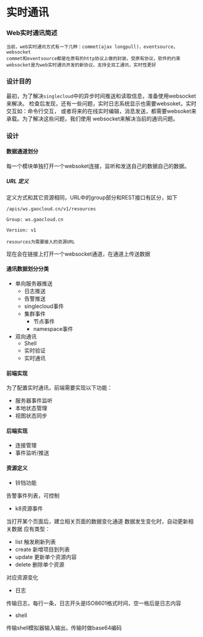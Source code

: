 # 实时通讯


### Web实时通讯简述

```
当前，web实时通讯方式有一下几种：commet(ajax longpull)，eventsource，websocket
commet和eventsource都是在原有的http协议上做的封装，受原有协议，软件的约束
websocket是为web实时通讯开发的新协议，支持全双工通讯，实时性更好
```


### 设计目的

最初，为了解决`singlecloud`中的异步时间推送和读取信息，准备使用websocket来解决。
检查后发现，还有一些问题，实时日志系统显示也需要websoket，实时交互如：命令行交互，
或者将来的在线实时编辑，消息发送，都需要websoket来承载。为了解决这些问题，我们使用
websocket来解决当前的通讯问题。


### 设计

#### 数据通道划分

每一个模块单独打开一个websoket连接，监听和发送自己的数据自己的数据。

##### URL 定义

定义方式和其它资源相同，URL中的group部分和REST接口有区分，如下

```
/apis/ws.gaocloud.cn/v1/resources

Group: ws.gaocloud.cn

Version: v1

resources为需要接入的资源URL
```

现在会在链接上打开一个websocket通道，在通道上传送数据


#### 通讯数据划分分类

- 单向服务器推送
  * 日志推送
  * 告警推送
  * singlecloud事件
  * 集群事件
    * 节点事件
    * namespace事件
- 双向通讯
  * Shell
  * 实时验证
  * 实时通讯


#### 前端实现

为了配置实时通讯，前端需要实现以下功能：

- 服务器事件监听
- 本地状态管理
- 视图状态同步


#### 后端实现

- 连接管理
- 事件监听/推送


#### 资源定义

- 铃铛功能

告警事件列表，可控制

- k8资源事件

当打开某个页面后，建立相关页面的数据变化通道
数据发生变化时，自动更新相关数据
应有类型：
  - list 触发刷新列表
  - create 新增项目到列表
  - update 更新单个资源内容
  - delete 删除单个资源

对应资源变化

- 日志

传输日志，每行一条，日志开头是ISO8601格式时间，空一格后是日志内容

- shell

传输shell模拟器输入输出，传输时做base64编码
